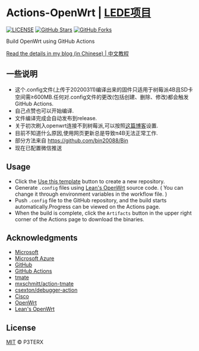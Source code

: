 # Actions-OpenWrt | [LEDE项目](https://github.com/coolsnowwolf/lede)

[![LICENSE](https://img.shields.io/github/license/mashape/apistatus.svg?style=flat-square&label=LICENSE)](https://github.com/P3TERX/Actions-OpenWrt/blob/master/LICENSE)
[![GitHub Stars](https://img.shields.io/github/stars/P3TERX/Actions-OpenWrt.svg?style=flat-square&label=Stars&logo=github)](https://github.com/P3TERX/Actions-OpenWrt/stargazers)
[![GitHub Forks](https://img.shields.io/github/forks/P3TERX/Actions-OpenWrt.svg?style=flat-square&label=Forks&logo=github)](https://github.com/P3TERX/Actions-OpenWrt/fork)

Build OpenWrt using GitHub Actions

[Read the details in my blog (in Chinese) | 中文教程](https://p3terx.com/archives/build-openwrt-with-github-actions.html)

## 一些说明
- 这个.config文件(上传于20200311)编译出来的固件只适用于树莓派4B且SD卡空间需≥600MB.任何对.config文件的更改(包括创建、删除、修改)都会触发GitHub Actions.
- 自己点赞也可以开始编译.
- 文件编译完成会自动发布到release.
- 关于初次刷入openwrt连接不到树莓派,可以按照[这篇博客](https://www.livejq.top/2019/%E7%94%A8Raspberry-Pi-4b%E5%AE%9E%E7%8E%B0%E8%BD%AF%E8%B7%AF%E7%94%B1.html)设置.
- 目前不知道什么原因,使用网页更新总是导致π4B无法正常工作.
- 部分方法来自 https://github.com/bin20088/Bin
- 现在已配置微信推送

## Usage

- Click the [Use this template](https://github.com/P3TERX/Actions-OpenWrt/generate) button to create a new repository.
- Generate `.config` files using [Lean's OpenWrt](https://github.com/coolsnowwolf/lede) source code. ( You can change it through environment variables in the workflow file. )
- Push `.config` file to the GitHub repository, and the build starts automatically.Progress can be viewed on the Actions page.
- When the build is complete, click the `Artifacts` button in the upper right corner of the Actions page to download the binaries.

## Acknowledgments

- [Microsoft](https://www.microsoft.com)
- [Microsoft Azure](https://azure.microsoft.com)
- [GitHub](https://github.com)
- [GitHub Actions](https://github.com/features/actions)
- [tmate](https://github.com/tmate-io/tmate)
- [mxschmitt/action-tmate](https://github.com/mxschmitt/action-tmate)
- [csexton/debugger-action](https://github.com/csexton/debugger-action)
- [Cisco](https://www.cisco.com/)
- [OpenWrt](https://github.com/openwrt/openwrt)
- [Lean's OpenWrt](https://github.com/coolsnowwolf/lede)

## License

[MIT](https://github.com/P3TERX/Actions-OpenWrt/blob/master/LICENSE) © P3TERX
